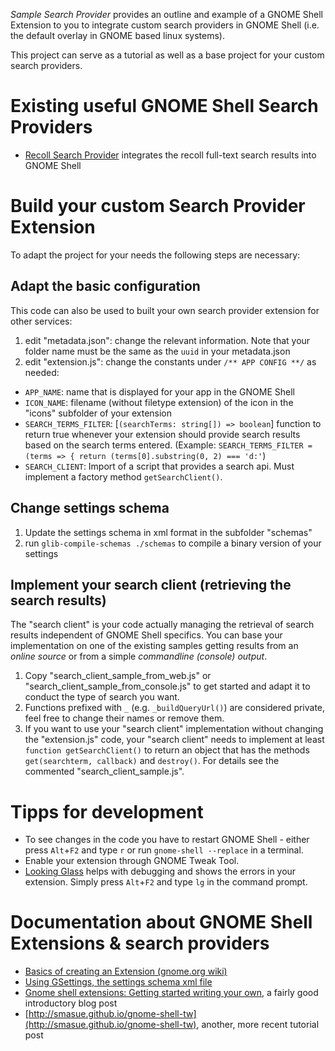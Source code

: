 *Sample Search Provider* provides an outline and example of a GNOME Shell Extension 
to you to integrate custom search providers in GNOME Shell (i.e. the default overlay in GNOME based linux systems).

This project can serve as a tutorial as well as a base project for your custom search providers.


# Existing useful GNOME Shell Search Providers
- [Recoll Search Provider](https://github.com/sleidig/gnome_recoll-search-provider) integrates the recoll full-text search results into GNOME Shell


# Build your custom Search Provider Extension

To adapt the project for your needs the following steps are necessary:

## Adapt the basic configuration
This code can also be used to built your own search provider extension for other services:

1. edit "metadata.json": change the relevant information. Note that your folder name must be the same as the `uuid` in your metadata.json
2. edit "extension.js": change the constants under `/** APP CONFIG **/` as needed:
- `APP_NAME`: name that is displayed for your app in the GNOME Shell
- `ICON_NAME`: filename (without filetype extension) of the icon in the "icons" subfolder of your extension
- `SEARCH_TERMS_FILTER`: [`(searchTerms: string[]) => boolean`] function to return true whenever your extension should provide search results based on the search terms entered. (Example: `SEARCH_TERMS_FILTER = (terms => { return (terms[0].substring(0, 2) === 'd:'`)
- `SEARCH_CLIENT`: Import of a script that provides a search api. Must implement a factory method `getSearchClient()`.

## Change settings schema
1. Update the settings schema in xml format in the subfolder "schemas"
2. run `glib-compile-schemas ./schemas` to compile a binary version of your settings

## Implement your search client (retrieving the search results)
The "search client" is your code actually managing the retrieval of search results independent of GNOME Shell specifics.
You can base your implementation on one of the existing samples getting results from an *online source* or from a simple *commandline (console) output*.

1. Copy "search_client_sample_from_web.js" or "search_client_sample_from_console.js" to get started and adapt it to conduct the type of search you want.
2. Functions prefixed with `_` (e.g. `_buildQueryUrl()`) are considered private, feel free to change their names or remove them.
3. If you want to use your "search client" implementation without changing the "extension.js" code, your "search client" 
needs to implement at least `function getSearchClient()` to return an object that has the methods `get(searchterm, callback)` and `destroy()`. 
For details see the commented "search_client_sample.js".



# Tipps for development
- To see changes in the code you have to restart GNOME Shell - either press `Alt`+`F2` and type `r` or run `gnome-shell --replace` in a terminal.
- Enable your extension through GNOME Tweak Tool.
- [Looking Glass](https://wiki.gnome.org/Projects/GnomeShell/LookingGlass) helps with debugging and shows the errors in your extension. Simply press `Alt`+`F2` and type `lg` in the command prompt.



# Documentation about GNOME Shell Extensions & search providers
- [Basics of creating an Extension (gnome.org wiki)](https://wiki.gnome.org/Projects/GnomeShell/Extensions)
- [Using GSettings, the settings schema xml file](https://developer.gnome.org/GSettings/)
- [Gnome shell extensions: Getting started writing your own](http://mathematicalcoffee.blogspot.com/2012/09/gnome-shell-extensions-getting-started.html), a fairly good introductory blog post
- [http://smasue.github.io/gnome-shell-tw](http://smasue.github.io/gnome-shell-tw), another, more recent tutorial post
